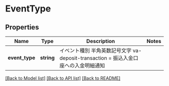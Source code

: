 # EventType

## Properties
Name | Type | Description | Notes
------------ | ------------- | ------------- | -------------
**event_type** | **string** | イベント種別 半角英数記号文字 va-deposit-transaction &#x3D; 振込入金口座への入金明細通知 | 

[[Back to Model list]](../README.md#documentation-for-models) [[Back to API list]](../README.md#documentation-for-api-endpoints) [[Back to README]](../README.md)


